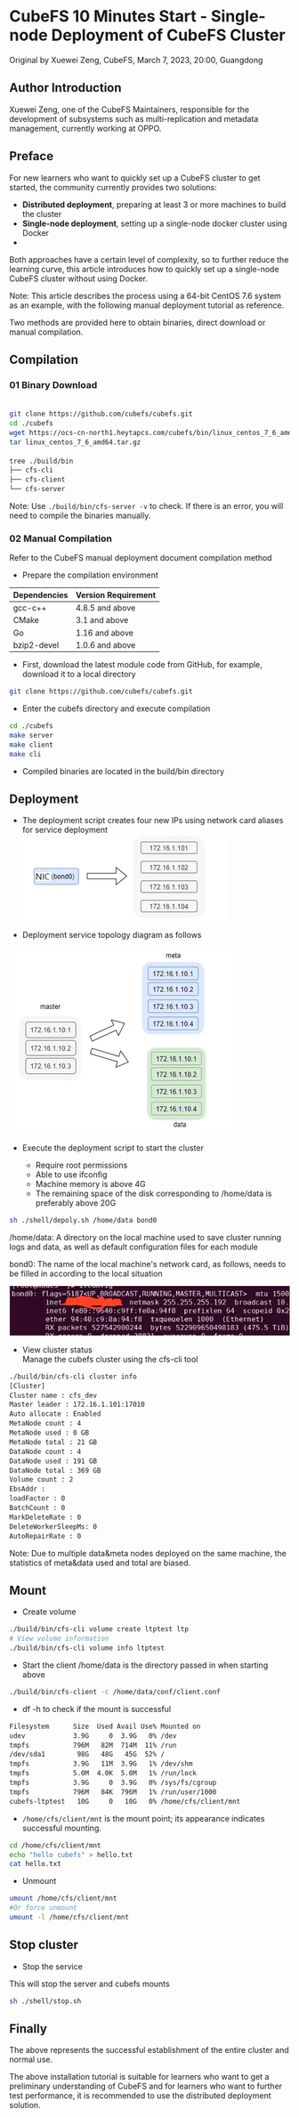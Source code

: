 # CubeFS 10 Minutes Start - Single-node Deployment of CubeFS Cluster
Original by Xuewei Zeng, CubeFS, March 7, 2023, 20:00, Guangdong

## Author Introduction

Xuewei Zeng, one of the CubeFS Maintainers, responsible for the development of subsystems such as multi-replication and metadata management, currently working at OPPO.

## Preface

For new learners who want to quickly set up a CubeFS cluster to get started, the community currently provides two solutions:

- **Distributed deployment**, preparing at least 3 or more machines to build the cluster
- **Single-node deployment**, setting up a single-node docker cluster using Docker
- 
Both approaches have a certain level of complexity, so to further reduce the learning curve, this article introduces how to quickly set up a single-node CubeFS cluster without using Docker.

Note: This article describes the process using a 64-bit CentOS 7.6 system as an example, with the following manual deployment tutorial as reference.

Two methods are provided here to obtain binaries, direct download or manual compilation.

## Compilation

### 01 Binary Download

```bash

git clone https://github.com/cubefs/cubefs.git
cd ./cubefs
wget https://ocs-cn-north1.heytapcs.com/cubefs/bin/linux_centos_7_6_amd64.tar.gz
tar linux_centos_7_6_amd64.tar.gz

tree ./build/bin
├── cfs-cli
├── cfs-client
└── cfs-server
```
Note: Use `./build/bin/cfs-server -v` to check. If there is an error, you will need to compile the binaries manually.

### 02 Manual Compilation

Refer to the CubeFS manual deployment document compilation method

- Prepare the compilation environment
 
|Dependencies   |Version Requirement|
|--|--|
|gcc-c++        |4.8.5 and above|
|CMake          |3.1 and above|
|Go             |1.16 and above|
|bzip2-devel    |1.0.6 and above|

- First, download the latest module code from GitHub, for example, download it to a local directory

```bash
git clone https://github.com/cubefs/cubefs.git
```
- Enter the cubefs directory and execute compilation

```bash
cd ./cubefs
make server
make client
make cli
```

- Compiled binaries are located in the build/bin directory
  
## Deployment

- The deployment script creates four new IPs using network card aliases for service deployment
![single-node Deployment bond0](/images/blog/single-node_Deployment_bond0.png)

- Deployment service topology diagram as follows

![single-node Deployment topo](/images/blog/single-node_Deployment_topo.png)

- Execute the deployment script to start the cluster

  - Require root permissions
  - Able to use ifconfig
  - Machine memory is above 4G
  - The remaining space of the disk corresponding to /home/data is preferably above 20G

```bash
sh ./shell/depoly.sh /home/data bond0
```

/home/data: A directory on the local machine used to save cluster running logs and data, as well as default configuration files for each module

bond0: The name of the local machine's network card, as follows, needs to be filled in according to the local situation

![single-node Deployment ifconfig](/images/blog/single-node_Deployment_ifconfig.png)


- View cluster status  
Manage the cubefs cluster using the cfs-cli tool

```bash
./build/bin/cfs-cli cluster info
[Cluster]
Cluster name : cfs_dev
Master leader : 172.16.1.101:17010
Auto allocate : Enabled
MetaNode count : 4
MetaNode used : 0 GB
MetaNode total : 21 GB
DataNode count : 4
DataNode used : 191 GB
DataNode total : 369 GB
Volume count : 2
EbsAddr :
loadFactor : 0
BatchCount : 0
MarkDeleteRate : 0
DeleteWorkerSleepMs: 0
AutoRepairRate : 0
```

Note: Due to multiple data&meta nodes deployed on the same machine, the statistics of meta&data used and total are biased.

## Mount

- Create volume

```bash
./build/bin/cfs-cli volume create ltptest ltp
# View volume information
./build/bin/cfs-cli volume info ltptest
```
- Start the client
/home/data is the directory passed in when starting above


```bash
./build/bin/cfs-client -c /home/data/conf/client.conf
```

- df -h to check if the mount is successful

```bash
Filesystem      Size  Used Avail Use% Mounted on
udev            3.9G     0  3.9G   0% /dev
tmpfs           796M   82M  714M  11% /run
/dev/sda1        98G   48G   45G  52% /
tmpfs           3.9G   11M  3.9G   1% /dev/shm
tmpfs           5.0M  4.0K  5.0M   1% /run/lock
tmpfs           3.9G     0  3.9G   0% /sys/fs/cgroup
tmpfs           796M   84K  796M   1% /run/user/1000
cubefs-ltptest   10G     0   10G   0% /home/cfs/client/mnt
```

- `/home/cfs/client/mnt` is the mount point; its appearance indicates successful mounting.


```bash
cd /home/cfs/client/mnt
echo "hello cubefs" > hello.txt
cat hello.txt
```

- Unmount

```bash
umount /home/cfs/client/mnt
#Or force unmount
umount -l /home/cfs/client/mnt
```
## Stop cluster

- Stop the service

This will stop the server and cubefs mounts

```bash
sh ./shell/stop.sh
```

## Finally 

The above represents the successful establishment of the entire cluster and normal use.

The above installation tutorial is suitable for learners who want to get a preliminary understanding of CubeFS and for learners who want to further test performance, it is recommended to use the distributed deployment solution.
